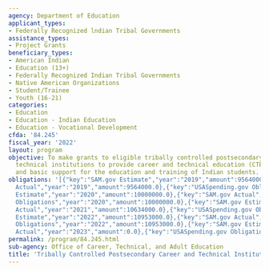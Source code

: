 ```yaml
---
agency: Department of Education
applicant_types:
- Federally Recognized lndian Tribal Governments
assistance_types:
- Project Grants
beneficiary_types:
- American Indian
- Education (13+)
- Federally Recognized Indian Tribal Governments
- Native American Organizations
- Student/Trainee
- Youth (16-21)
categories:
- Education
- Education - Indian Education
- Education - Vocational Development
cfda: '84.245'
fiscal_year: '2022'
layout: program
objective: To make grants to eligible tribally controlled postsecondary career and
  technical institutions to provide career and technical education (CTE) services
  and basic support for the education and training of Indian students.
obligations: '[{"key":"SAM.gov Estimate","year":"2019","amount":9564000.0},{"key":"SAM.gov
  Actual","year":"2019","amount":9564000.0},{"key":"USASpending.gov Obligations","year":"2019","amount":9557800.0},{"key":"SAM.gov
  Estimate","year":"2020","amount":10000000.0},{"key":"SAM.gov Actual","year":"2020","amount":10000000.0},{"key":"USASpending.gov
  Obligations","year":"2020","amount":10000000.0},{"key":"SAM.gov Estimate","year":"2021","amount":10634000.0},{"key":"SAM.gov
  Actual","year":"2021","amount":10634000.0},{"key":"USASpending.gov Obligations","year":"2021","amount":10634000.0},{"key":"SAM.gov
  Estimate","year":"2022","amount":10953000.0},{"key":"SAM.gov Actual","year":"2022","amount":10953000.0},{"key":"USASpending.gov
  Obligations","year":"2022","amount":10953000.0},{"key":"SAM.gov Estimate","year":"2023","amount":11953000.0},{"key":"SAM.gov
  Actual","year":"2023","amount":0.0},{"key":"USASpending.gov Obligations","year":"2023","amount":11953000.0}]'
permalink: /program/84.245.html
sub-agency: Office of Career, Technical, and Adult Education
title: 'Tribally Controlled Postsecondary Career and Technical Institutions '
---
```

